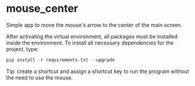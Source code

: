 # mouse_center

Simple app to move the mouse's arrow to the center of the main screen.


After activating the virtual environment, all packages must be installed inside the environment. To install all necessary dependencies for the project, type:

```powershell
pip install -r requirements.txt --upgrade
```

Tip: create a shortcut and assign a shortcut key to run the program without the need to use the mouse.
